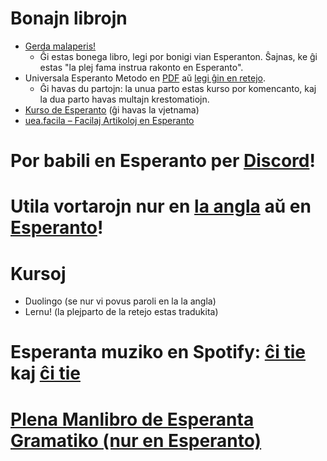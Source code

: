 # Bonajn librojn
- [Gerda malaperis!](legacy.esperanto.org.uk/eldonoj/piron/skanoj/Gerda_malaperis_2006.pdf)
  - Ĝi estas bonega libro, legi por bonigi vian Esperanton. Ŝajnas, ke ĝi estas "la plej fama instrua rakonto en Esperanto".
- Universala Esperanto Metodo en [PDF](archive.org/download/BensonUniversalaEsperantoMetodo/BensonUniversalaEsperantoMetodo.pdf)
aŭ [legi ĝin en retejo](eduinf.waw.pl/esp/lern/uem/index.php).
  - Ĝi havas du partojn: la unua parto estas kurso por komencanto, kaj la dua parto havas multajn krestomatiojn.
- [Kurso de Esperanto](kurso.com.br/index.php) (ĝi havas la vjetnama)
- [uea.facila – Facilaj Artikoloj en Esperanto](uea.facila.org)
# Por babili en Esperanto per [Discord](discord.gg/tEmDyAGWzS)!
# Utila vortarojn nur en [la angla](tujavortaro.net) aŭ en [Esperanto](vortaro.net/)!
# Kursoj
- Duolingo (se nur vi povus paroli en la la angla)
- Lernu! (la plejparto de la retejo estas tradukita)
# Esperanta muziko en Spotify: [ĉi tie](open.spotify.com/playlist/7LYL5Mcc2oEBphWrKujpq3?nd=1) kaj [ĉi tie](open.spotify.com/playlist/0aQraHEEm3UE2Z6xahGplN?si=NzYJ-8ugSImH9jCodeeZng)
# [Plena Manlibro de Esperanta Gramatiko (nur en Esperanto)](bertilow.com/pmeg/index.html)
